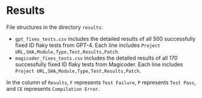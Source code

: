 # Results

File structures in the directory `results`:
- `gpt_fixes_tests.csv` includes the detailed results of all 500 successfully fixed ID flaky tests from GPT-4. Each line includes `Project URL,SHA,Module,Type,Test,Results,Patch`.
- `magicoder_fixes_tests.csv` includes the detailed results of all 170 successfully fixed ID flaky tests from Magicoder. Each line includes `Project URL,SHA,Module,Type,Test,Results,Patch`.

In the column of `Results`, `F` represents `Test Failure`, `P` represents `Test Pass`, and `CE` represents `Compilation Error`.